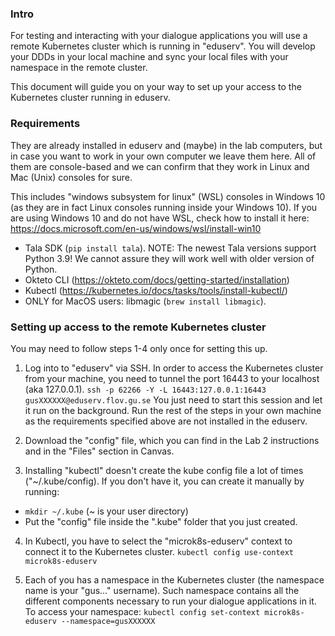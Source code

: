 ### Intro

For testing and interacting with your dialogue applications you will use a remote Kubernetes cluster which is running in "eduserv". You will develop your DDDs in your local machine and sync your local files with your namespace in the remote cluster.

This document will guide you on your way to set up your access to the Kubernetes cluster running in eduserv.


### Requirements

They are already installed in eduserv and (maybe) in the lab computers, but in case you want to work in your own computer we leave them here. All of them are console-based and we can confirm that they work in Linux and Mac (Unix) consoles for sure.

This includes "windows subsystem for linux" (WSL) consoles in Windows 10 (as they are in fact Linux consoles running inside your Windows 10). If you are using Windows 10 and do not have WSL, check how to install it here: https://docs.microsoft.com/en-us/windows/wsl/install-win10

- Tala SDK (`pip install tala`). NOTE: The newest Tala versions support Python 3.9! We cannot assure they will work well with older version of Python.
- Okteto CLI (https://okteto.com/docs/getting-started/installation)
- Kubectl (https://kubernetes.io/docs/tasks/tools/install-kubectl/)
- ONLY for MacOS users: libmagic (`brew install libmagic`).


### Setting up access to the remote Kubernetes cluster

You may need to follow steps 1-4 only once for setting this up.

1. Log into to "eduserv" via SSH. In order to access the Kubernetes cluster from your machine, you need to tunnel the port 16443 to your localhost (aka 127.0.0.1).
`ssh -p 62266 -Y -L 16443:127.0.0.1:16443 gusXXXXXX@eduserv.flov.gu.se`
You just need to start this session and let it run on the background. Run the rest of the steps in your own machine as the requirements specified above are not installed in the eduserv.

2. Download the "config" file, which you can find in the Lab 2 instructions and in the "Files" section in Canvas.

3. Installing "kubectl" doesn't create the kube config file a lot of times ("~/.kube/config). If you don't have it, you can create it manually by running:
  - `mkdir ~/.kube` (~ is your user directory)
  - Put the "config" file inside the ".kube" folder that you just created.

4. In Kubectl, you have to select the "microk8s-eduserv" context to connect it to the Kubernetes cluster.
`kubectl config use-context microk8s-eduserv`

5. Each of you has a namespace in the Kubernetes cluster (the namespace name is your "gus..." username). Such namespace contains all the different components necessary to run your dialogue applications in it. To access your namespace:
`kubectl config set-context microk8s-eduserv --namespace=gusXXXXXX`

